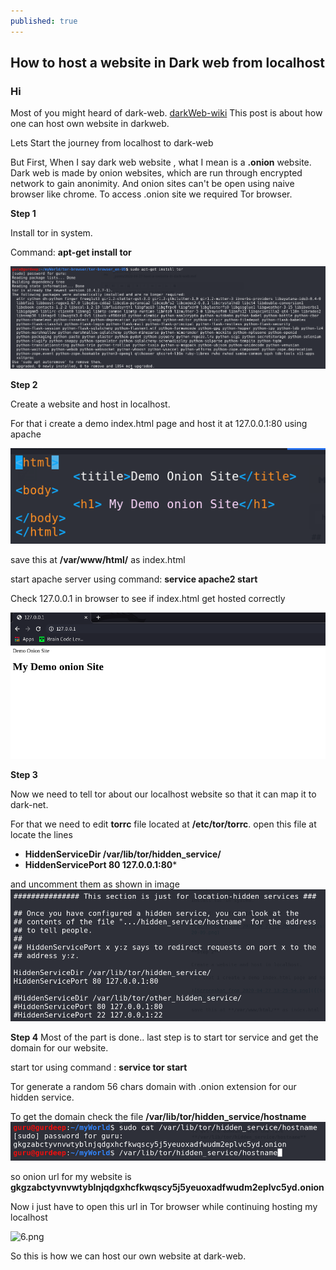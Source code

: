 ```yaml
---
published: true
---
```

## How to host a website in Dark web from localhost

### Hi 

Most of you might heard of dark-web. [darkWeb-wiki](https://en.wikipedia.org/wiki/Dark_web) This post is about how one can host own website in darkweb.

Lets Start the journey from localhost to dark-web

But First, When I say dark web website , what I mean is a **.onion** website. Dark web is made by onion websites, which are run through encrypted network to gain anonimity. And onion sites can't be open using naive browser like chrome. To access .onion site we required Tor browser.

**Step 1**

Install tor in system.

Command: **apt-get install tor**

![1.png](https://github.com/gurus158/blogs/blob/gh-pages/_posts/1.png?raw=true)



**Step 2**

Create a website and host in localhost.

For that i create a demo index.html page and host it at 127.0.0.1:80 using apache

![2.png](https://github.com/gurus158/blogs/blob/gh-pages/_posts/2.png?raw=true)


save this at **/var/www/html/** as index.html

start apache server using command: **service apache2 start**

Check 127.0.0.1 in browser to see if index.html get hosted correctly

![3.png](https://github.com/gurus158/blogs/blob/gh-pages/_posts/3.png?raw=true)



**Step 3**

Now we need to tell tor about our localhost website so that it can map it to dark-net.

For that we need to edit **torrc** file located at **/etc/tor/torrc**.
open this file at locate the lines 
- **HiddenServiceDir /var/lib/tor/hidden_service/**
- **HiddenServicePort 80 127.0.0.1:80***

and uncomment them as shown in image
![4.png](https://github.com/gurus158/blogs/blob/gh-pages/_posts/4.png?raw=true)


**Step 4** 
Most of the part is done.. last step is to start tor service and get the domain for our website.

start tor using command : **service tor start**

Tor generate a random 56 chars domain with .onion extension for our hidden service.

To get the domain check the file 
**/var/lib/tor/hidden_service/hostname**
![5.png](https://github.com/gurus158/blogs/blob/gh-pages/_posts/5.png?raw=true)


so onion url for my website is **gkgzabctyvnvwtyblnjqdgxhcfkwqscy5j5yeuoxadfwudm2eplvc5yd.onion**

Now i just have to open this url in Tor browser while continuing hosting my localhost

![6.png]({https://github.com/gurus158/blogs/blob/gh-pages/_posts/6.png?raw=true)


So this is how we can host our own website at dark-web.
